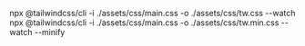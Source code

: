 npx @tailwindcss/cli -i ./assets/css/main.css -o ./assets/css/tw.css --watch
npx @tailwindcss/cli -i ./assets/css/main.css -o ./assets/css/tw.min.css --watch --minify